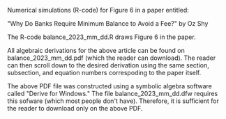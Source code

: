 Numerical simulations (R-code) for Figure 6 in a paper entitled: 

"Why Do Banks Require Minimum Balance to Avoid a Fee?" by Oz Shy 

The R-code balance_2023_mm_dd.R draws Figure 6 in the paper. 

All algebraic derivations for the above article can be found on balance_2023_mm_dd.pdf (which the reader can download). The reader can then scroll down to the desired derivation using the same section, subsection, and equation numbers correspoding to the paper itself.

The above PDF file was constructed using a symbolic algebra software called "Derive for Windows." The file balance_2023_mm_dd.dfw requires this sofware (which most people don't have). Therefore, it is sufficient for the reader to download only on the above PDF.
